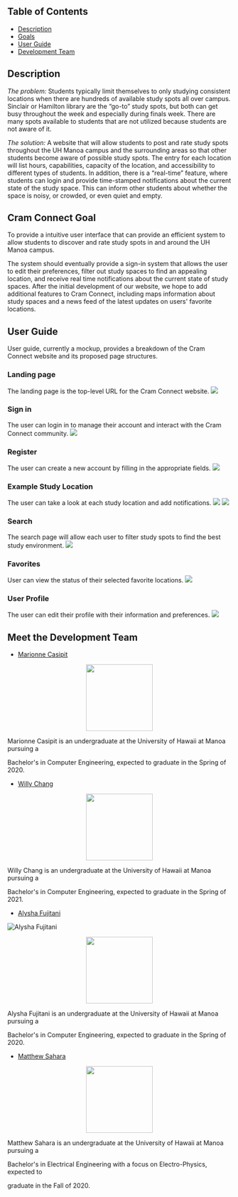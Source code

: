## Table of Contents
* [Description](#description)
* [Goals](#goals)
* [User Guide](#user-guide)
* [Development Team](#development-team)

## Description
*The problem:* Students typically limit themselves to only studying consistent locations when there are hundreds of available study spots all over campus. Sinclair or Hamilton library are the “go-to” study spots, but both can get busy throughout the week and especially during finals week. There are many spots available to students that are not utilized because students are not aware of it.

*The solution:* A website that will allow students to post and rate study spots throughout the UH Manoa campus and the surrounding areas so that other students become aware of possible study spots. The entry for each location will list hours, capabilities, capacity of the location, and accessibility to different types of students. In addition, there is a “real-time” feature, where students can login and provide time-stamped notifications about the current state of the study space. This can inform other students about whether the space is noisy, or crowded, or even quiet and empty.

## Cram Connect Goal
To provide a intuitive user interface that can provide an efficient system to allow students to discover and rate study spots in and around the UH Manoa campus.

The system should eventually provide a sign-in system that allows the user to edit their preferences, filter out study spaces to find an appealing location, and receive real time notifications about the current state of study spaces. After the initial development of our website, we hope to add additional features to Cram Connect, including maps information about study spaces and a news feed of the latest updates on users' favorite locations.

## User Guide
User guide, currently a mockup, provides a breakdown of the Cram Connect website and its proposed page structures.

### Landing page
The landing page is the top-level URL for the Cram Connect website.
![](images/mockup1/mockup1-landing.jpg)

### Sign in
The user can login in to manage their account and interact with the Cram Connect community.
![](images/mockup1/mockup1-signIn.jpg)

### Register
The user can create a new account by filling in the appropriate fields.
![](images/mockup1/mockup1-register.JPG)

### Example Study Location
The user can take a look at each study location and add notifications.
![](images/mockup1/mockup1-locationProfile1.jpg)
![](images/mockup1/mockup1-locationProfile2.jpg)

### Search
The search page will allow each user to filter study spots to find the best study environment.
![](images/mockup1/mockup1-search.JPG)

### Favorites
User can view the status of their selected favorite locations.
![](images/mockup1/mockup1-favorites.jpg)

### User Profile
The user can edit their profile with their information and preferences.
![](images/mockup1/mockup1-userProfile.JPG)

## Meet the Development Team
* [Marionne Casipit](https://marionne.github.io/)

<p align="center">
   <img src="images/dev/marionne.jpg" width="150" height="150">
   <p>Marionne Casipit is an undergraduate at the University of Hawaii at Manoa pursuing a</p>
   <p>Bachelor's in Computer Engineering, expected to graduate in the Spring of 2020.</p>
</p>

* [Willy Chang](https://willychangx.github.io/)

<p align="center">
   <img src="images/dev/willy.jpg" width="150" height="150">
   <p>Willy Chang is an undergraduate at the University of Hawaii at Manoa pursuing a</p>
   <p>Bachelor's in Computer Engineering, expected to graduate in the Spring of 2021.</p>
</p>


* [Alysha Fujitani](https://alyshafujitani.github.io/)

![Alysha Fujitani](images/dev/AlyshaFujitani.jpg)
<p align="center">
   <img src="images/dev/AlyshaFujitani.jpg" width="150" height="150">
   <p>Alysha Fujitani is an undergraduate at the University of Hawaii at Manoa pursuing a</p>
   <p>Bachelor's in Computer Engineering, expected to graduate in the Spring of 2020.</p>
</p>

* [Matthew Sahara](https://saharama.github.io/)

<p align="center">
   <img src="images/dev/marionne.jpg" width="150" height="150">
   <p>Matthew Sahara is an undergraduate at the University of Hawaii at Manoa pursuing a</p>
   <p>Bachelor's in Electrical Engineering with a focus on Electro-Physics, expected to</p>
   <p>graduate in the Fall of 2020.</p>
</p>


